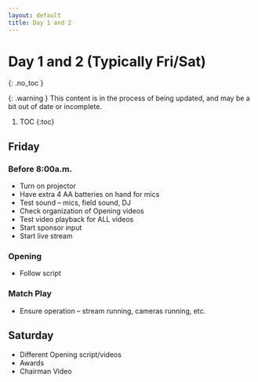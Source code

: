 ```yaml
---
layout: default
title: Day 1 and 2
---
```


# Day 1 and 2 (Typically Fri/Sat)
{: .no_toc }

{: .warning }
This content is in the process of being updated, and may be a bit out of date or incomplete.

1. TOC
{:toc}

## Friday   
 
### Before 8:00a.m. 

- Turn on projector 
- Have extra 4 AA batteries on hand for mics 
- Test sound – mics, field sound, DJ 
- Check organization of Opening videos 
- Test video playback for ALL videos 
- Start sponsor input 
- Start live stream 
 
### Opening 

- Follow script 
 
### Match Play 

- Ensure operation – stream running, cameras running, etc. 
 
## Saturday  

- Different Opening script/videos 
- Awards 
- Chairman Video 
 
